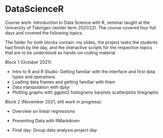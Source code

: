 # DataScienceR
 Course work: Introduction to Data Science with R, seminar taught at the  University of Tübingen (winter term 2021/22). The course covered four full days and covered the following topics.

The folder for both blocks contain: my slides, the project tasks the students had finish by the day, and the interactive scripts for the respective
topics that are to be understood as hands-on coding material

Block 1 (October 2021):
- Intro to R and R Studio: Getting familiar with the interface and first data types and operations
- Loading data frames and getting familiar with them
- Data manipulation with dplyr
- Plotting graphs with ggplot2
  histograms
  barplots
  scatterplots
  linegraphs

Block 2 (November 2021, still work in progress):
- Overview on linear regressions
- Presenting Data with RMarkdown

- Final day: Group data analysis project day


